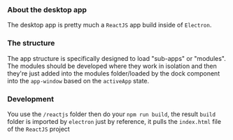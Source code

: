 ### About the desktop app
The desktop app is pretty much a `ReactJS` app build inside of `Electron`.

### The structure
The app structure is specifically designed to load "sub-apps" or "modules". The modules should be developed where they work in isolation and then they're just added into the modules folder/loaded by the dock component into the `app-window` based on the `activeApp` state.

### Development
You use the `/reactjs` folder then do your `npm run build`, the result `build` folder is imported by `electron` just by reference, it pulls the `index.html` file of the `ReactJS` project